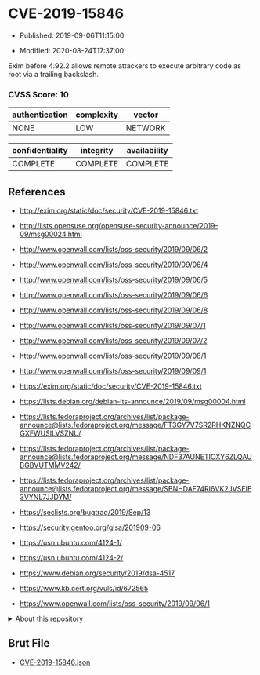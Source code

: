 # CVE-2019-15846

- Published: 2019-09-06T11:15:00

- Modified: 2020-08-24T17:37:00

Exim before 4.92.2 allows remote attackers to execute arbitrary code as root via a trailing backslash.

### CVSS Score: **10**

| authentication | complexity | vector |
| --- | --- | --- |
| NONE | LOW | NETWORK |

| confidentiality | integrity | availability |
| --- | --- | --- |
| COMPLETE | COMPLETE | COMPLETE |

## References

* http://exim.org/static/doc/security/CVE-2019-15846.txt

* http://lists.opensuse.org/opensuse-security-announce/2019-09/msg00024.html

* http://www.openwall.com/lists/oss-security/2019/09/06/2

* http://www.openwall.com/lists/oss-security/2019/09/06/4

* http://www.openwall.com/lists/oss-security/2019/09/06/5

* http://www.openwall.com/lists/oss-security/2019/09/06/6

* http://www.openwall.com/lists/oss-security/2019/09/06/8

* http://www.openwall.com/lists/oss-security/2019/09/07/1

* http://www.openwall.com/lists/oss-security/2019/09/07/2

* http://www.openwall.com/lists/oss-security/2019/09/08/1

* http://www.openwall.com/lists/oss-security/2019/09/09/1

* https://exim.org/static/doc/security/CVE-2019-15846.txt

* https://lists.debian.org/debian-lts-announce/2019/09/msg00004.html

* https://lists.fedoraproject.org/archives/list/package-announce@lists.fedoraproject.org/message/FT3GY7V7SR2RHKNZNQCGXFWUSILVSZNU/

* https://lists.fedoraproject.org/archives/list/package-announce@lists.fedoraproject.org/message/NDF37AUNETIOXY6ZLQAUBGBVUTMMV242/

* https://lists.fedoraproject.org/archives/list/package-announce@lists.fedoraproject.org/message/SBNHDAF74RI6VK2JVSEIE3VYNL7JJDYM/

* https://seclists.org/bugtraq/2019/Sep/13

* https://security.gentoo.org/glsa/201909-06

* https://usn.ubuntu.com/4124-1/

* https://usn.ubuntu.com/4124-2/

* https://www.debian.org/security/2019/dsa-4517

* https://www.kb.cert.org/vuls/id/672565

* https://www.openwall.com/lists/oss-security/2019/09/06/1

<details>
<summary>About this repository</summary> 

  This repository is part of the project [Live Hack CVE](https://github.com/Live-Hack-CVE). Main website can be found [www.live-hack.org](https://www.live-hack.org) 
  
  Made by [Sn0wAlice](https://github.com/Sn0wAlice) for the people that care about security and need to have a feed of the latest CVEs. Hope you enjoy it, don't forget to star the repo and follow me on [Twitter](https://twitter.com/Sn0wAlice) and [Github](https://github.com/Sn0wAlice). And that is my [personnal website](https://www.alice-snow.me/)

  - [Home Page](https://github.com/Live-Hack-CVE)
  - [Framework](https://github.com/Live-Hack-CVE/cve-framework)
  - [CVE database](https://github.com/Live-Hack-CVE/full_database)
  - [Changelog](https://github.com/Live-Hack-CVE/Changelog)
</details>

## Brut File

* [CVE-2019-15846.json](https://raw.githubusercontent.com/Live-Hack-CVE/full_database/main/cves/2019/CVE-2019-15846.json)

